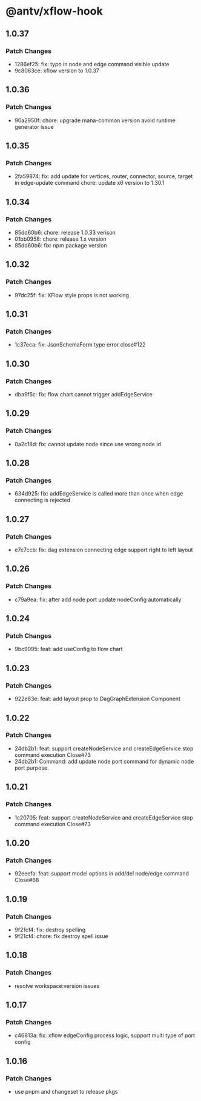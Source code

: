 # @antv/xflow-hook

## 1.0.37

### Patch Changes

- 1286ef25: fix: typo in node and edge command visible update
- 9c8063ce: xflow version to 1.0.37

## 1.0.36

### Patch Changes

- 90a2950f: chore: upgrade mana-common version avoid runtime generator issue

## 1.0.35

### Patch Changes

- 2fa59874: fix: add update for vertices, router, connector, source, target in edge-update command chore: update x6 version to 1.30.1

## 1.0.34

### Patch Changes

- 85dd60b6: chore: release 1.0.33 verison
- 01bb0958: chore: release 1.x version
- 85dd60b6: fix: npm package version

## 1.0.32

### Patch Changes

- 97dc25f: fix: XFlow style props is not working

## 1.0.31

### Patch Changes

- 1c37eca: fix: JsonSchemaForm type error close#122

## 1.0.30

### Patch Changes

- dba9f5c: fix: flow chart cannot trigger addEdgeService

## 1.0.29

### Patch Changes

- 0a2c18d: fix: cannot update node since use wrong node id

## 1.0.28

### Patch Changes

- 634d925: fix: addEdgeService is called more than once when edge connecting is rejected

## 1.0.27

### Patch Changes

- e7c7ccb: fix: dag extension connecting edge support right to left layout

## 1.0.26

### Patch Changes

- c79a9ea: fix: after add node port update nodeConfig automatically

## 1.0.24

### Patch Changes

- 9bc9095: feat: add useConfig to flow chart

## 1.0.23

### Patch Changes

- 922e83e: feat: add layout prop to DagGraphExtension Component

## 1.0.22

### Patch Changes

- 24db2b1: feat: support createNodeService and createEdgeService stop command execution Close#73
- 24db2b1: Command: add update node port command for dynamic node port purpose.

## 1.0.21

### Patch Changes

- 1c20705: feat: support createNodeService and createEdgeService stop command execution Close#73

## 1.0.20

### Patch Changes

- 92eeefa: feat: support model options in add/del node/edge command Close#68

## 1.0.19

### Patch Changes

- 9f21cf4: fix: destroy spelling
- 9f21cf4: chore: fix destroy spell issue

## 1.0.18

### Patch Changes

- resolve workspace:version issues

## 1.0.17

### Patch Changes

- c46813a: fix: xflow edgeConfig process logic, support multi type of port config

## 1.0.16

### Patch Changes

- use pnpm and changeset to release pkgs

